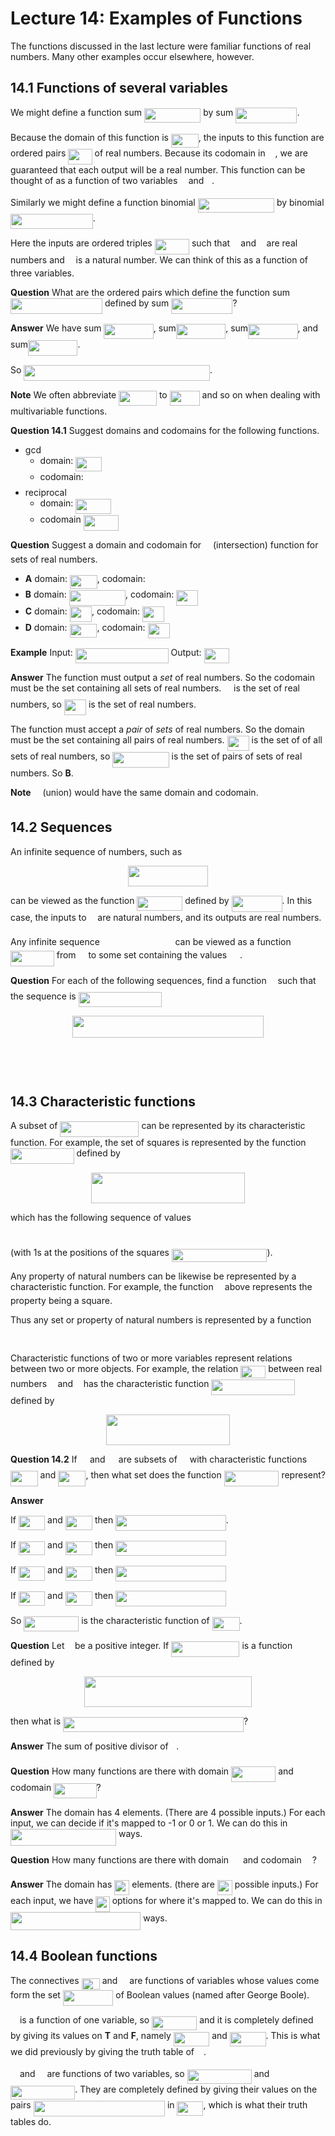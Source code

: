 # Lecture 14: Examples of Functions

The functions discussed in the last lecture were familiar functions of real
numbers. Many other examples occur elsewhere, however.

## 14.1 Functions of several variables

We might define a function sum <img src="/lectures/tex/0dcde9b12861404bd2f1e0da54c27bef.svg?invert_in_darkmode&sanitize=true" align=middle width=90.41065109999998pt height=22.648391699999998pt/> by sum <img src="/lectures/tex/ebf644274df706b26b41fa207d5c4d91.svg?invert_in_darkmode&sanitize=true" align=middle width=98.18854484999999pt height=24.65753399999998pt/>.

Because the domain of this function is <img src="/lectures/tex/7966b4e52f875cc7f33077d34751b1d4.svg?invert_in_darkmode&sanitize=true" align=middle width=43.835549999999984pt height=22.648391699999998pt/>, the
inputs to this function are ordered pairs <img src="/lectures/tex/7392a8cd69b275fa1798ef94c839d2e0.svg?invert_in_darkmode&sanitize=true" align=middle width=38.135511149999985pt height=24.65753399999998pt/> of real numbers. Because its
codomain in <img src="/lectures/tex/f3e711926cecfed3003f9ae341f3d92b.svg?invert_in_darkmode&sanitize=true" align=middle width=11.87217899999999pt height=22.648391699999998pt/>, we are guaranteed that each output will be a real
number. This function can be thought of as a function of two variables <img src="/lectures/tex/332cc365a4987aacce0ead01b8bdcc0b.svg?invert_in_darkmode&sanitize=true" align=middle width=9.39498779999999pt height=14.15524440000002pt/> and
<img src="/lectures/tex/deceeaf6940a8c7a5a02373728002b0f.svg?invert_in_darkmode&sanitize=true" align=middle width=8.649225749999989pt height=14.15524440000002pt/>.

Similarly we might define a function binomial <img src="/lectures/tex/eb2947d7b7e6623915ee452bffdb738d.svg?invert_in_darkmode&sanitize=true" align=middle width=122.37402209999999pt height=22.648391699999998pt/> by binomial <img src="/lectures/tex/f0b1b0a16a8862f503c20b39119e0d62.svg?invert_in_darkmode&sanitize=true" align=middle width=131.67225555pt height=24.65753399999998pt/>.

Here the inputs are ordered triples <img src="/lectures/tex/15cc6770c0c74f81b0da0336866879e3.svg?invert_in_darkmode&sanitize=true" align=middle width=55.308270599999986pt height=24.65753399999998pt/> such that <img src="/lectures/tex/332cc365a4987aacce0ead01b8bdcc0b.svg?invert_in_darkmode&sanitize=true" align=middle width=9.39498779999999pt height=14.15524440000002pt/> and <img src="/lectures/tex/deceeaf6940a8c7a5a02373728002b0f.svg?invert_in_darkmode&sanitize=true" align=middle width=8.649225749999989pt height=14.15524440000002pt/> are real
numbers and <img src="/lectures/tex/55a049b8f161ae7cfeb0197d75aff967.svg?invert_in_darkmode&sanitize=true" align=middle width=9.86687624999999pt height=14.15524440000002pt/> is a natural number. We can think of this as a function of three
variables.

**Question** What are the ordered pairs which define the function sum <img src="/lectures/tex/478d3cc608b383f5b990ce36f8684030.svg?invert_in_darkmode&sanitize=true" align=middle width=147.03173429999998pt height=24.65753399999998pt/> defined by sum <img src="/lectures/tex/af14d8ba82f9ab35db0e59021b64ac69.svg?invert_in_darkmode&sanitize=true" align=middle width=98.18854484999999pt height=24.65753399999998pt/>?

**Answer** We have sum <img src="/lectures/tex/7facb2a05204afb2031830cf239e8bc4.svg?invert_in_darkmode&sanitize=true" align=middle width=79.45200944999999pt height=24.65753399999998pt/>, sum<img src="/lectures/tex/58e586ced985b027705c05c432fa3739.svg?invert_in_darkmode&sanitize=true" align=middle width=79.45200944999999pt height=24.65753399999998pt/>, sum<img src="/lectures/tex/1249b648f02e774013e3b3d9392411dd.svg?invert_in_darkmode&sanitize=true" align=middle width=79.45200944999999pt height=24.65753399999998pt/>, and
sum<img src="/lectures/tex/ad889f205c7fc83963ae2a332b23b871.svg?invert_in_darkmode&sanitize=true" align=middle width=79.45200944999999pt height=24.65753399999998pt/>.

So <img src="/lectures/tex/36a39ba585838ccee1bcdb9d4d868b17.svg?invert_in_darkmode&sanitize=true" align=middle width=297.7171131pt height=24.65753399999998pt/>.

**Note** We often abbreviate <img src="/lectures/tex/980f271a2ecdc7a7ba11539ee67aa9c6.svg?invert_in_darkmode&sanitize=true" align=middle width=60.73835789999999pt height=24.65753399999998pt/> to <img src="/lectures/tex/e00e75871b4e789e5c465fdab29fa79a.svg?invert_in_darkmode&sanitize=true" align=middle width=47.95292369999999pt height=24.65753399999998pt/> and so on when dealing with
multivariable functions.

**Question 14.1** Suggest domains and codomains for the following functions.

- gcd
  - domain: <img src="/lectures/tex/95e432db21c0ba5d949b50732e6961db.svg?invert_in_darkmode&sanitize=true" align=middle width=42.00907259999999pt height=22.648391699999998pt/>
  - codomain: <img src="/lectures/tex/4fd661cfefdf4318d1aa35fb483796b2.svg?invert_in_darkmode&sanitize=true" align=middle width=11.87217899999999pt height=22.648391699999998pt/>
- reciprocal
  - domain: <img src="/lectures/tex/fc9d357a03a51c7423b27451bd771784.svg?invert_in_darkmode&sanitize=true" align=middle width=56.620999049999995pt height=24.65753399999998pt/>
  - codomain <img src="/lectures/tex/fc9d357a03a51c7423b27451bd771784.svg?invert_in_darkmode&sanitize=true" align=middle width=56.620999049999995pt height=24.65753399999998pt/>

**Question** Suggest a domain and codomain for <img src="/lectures/tex/7ab28e3f02aa13bfc8dd97fe3b995ecb.svg?invert_in_darkmode&sanitize=true" align=middle width=10.95894029999999pt height=18.264896099999987pt/> (intersection) function
for sets of real numbers.

- **A** domain: <img src="/lectures/tex/7966b4e52f875cc7f33077d34751b1d4.svg?invert_in_darkmode&sanitize=true" align=middle width=43.835549999999984pt height=22.648391699999998pt/>, codomain: <img src="/lectures/tex/f3e711926cecfed3003f9ae341f3d92b.svg?invert_in_darkmode&sanitize=true" align=middle width=11.87217899999999pt height=22.648391699999998pt/>
- **B** domain: <img src="/lectures/tex/1843a00857c9f1156c2cff347c42b8d7.svg?invert_in_darkmode&sanitize=true" align=middle width=90.33110789999999pt height=24.65753399999998pt/>, codomain:
  <img src="/lectures/tex/bfc5866691ec76871f78854c7cf8df18.svg?invert_in_darkmode&sanitize=true" align=middle width=35.11995794999999pt height=24.65753399999998pt/>
- **C** domain: <img src="/lectures/tex/bfc5866691ec76871f78854c7cf8df18.svg?invert_in_darkmode&sanitize=true" align=middle width=35.11995794999999pt height=24.65753399999998pt/>, codomain: <img src="/lectures/tex/bfc5866691ec76871f78854c7cf8df18.svg?invert_in_darkmode&sanitize=true" align=middle width=35.11995794999999pt height=24.65753399999998pt/>
- **D** domain: <img src="/lectures/tex/7966b4e52f875cc7f33077d34751b1d4.svg?invert_in_darkmode&sanitize=true" align=middle width=43.835549999999984pt height=22.648391699999998pt/>, codomain: <img src="/lectures/tex/bfc5866691ec76871f78854c7cf8df18.svg?invert_in_darkmode&sanitize=true" align=middle width=35.11995794999999pt height=24.65753399999998pt/>

**Example** Input: <img src="/lectures/tex/98730c8d582cc8c0fa9a65a1bfbba894.svg?invert_in_darkmode&sanitize=true" align=middle width=148.77291495pt height=24.65753399999998pt/> Output: <img src="/lectures/tex/a40178e917ed5ce7b8049c1947198c62.svg?invert_in_darkmode&sanitize=true" align=middle width=40.18272059999999pt height=24.65753399999998pt/>

**Answer** The function must output a *set* of real numbers. So the codomain
must be the set containing all sets of real numbers. <img src="/lectures/tex/f3e711926cecfed3003f9ae341f3d92b.svg?invert_in_darkmode&sanitize=true" align=middle width=11.87217899999999pt height=22.648391699999998pt/> is the set of
real numbers, so <img src="/lectures/tex/bfc5866691ec76871f78854c7cf8df18.svg?invert_in_darkmode&sanitize=true" align=middle width=35.11995794999999pt height=24.65753399999998pt/> is the set of real numbers.

The function must accept a *pair* of *sets* of real numbers. So the domain must
be the set containing all pairs of real numbers. <img src="/lectures/tex/bfc5866691ec76871f78854c7cf8df18.svg?invert_in_darkmode&sanitize=true" align=middle width=35.11995794999999pt height=24.65753399999998pt/> is the set of
of all sets of real numbers, so <img src="/lectures/tex/1843a00857c9f1156c2cff347c42b8d7.svg?invert_in_darkmode&sanitize=true" align=middle width=90.33110789999999pt height=24.65753399999998pt/> is the
set of pairs of sets of real numbers. So **B**.

**Note** <img src="/lectures/tex/655ba4ff82d4b3329109a26a2295efe1.svg?invert_in_darkmode&sanitize=true" align=middle width=10.95894029999999pt height=18.264896099999987pt/> (union) would have the same domain and codomain.

## 14.2 Sequences

An infinite sequence of numbers, such as

<p align="center"><img src="/lectures/tex/075f878f294e9fecdc24adeaa71b0089.svg?invert_in_darkmode&sanitize=true" align=middle width=128.1092967pt height=32.990165999999995pt/></p>

can be viewed as the function <img src="/lectures/tex/8af4bf80119e293d89e72dc50ab5b53c.svg?invert_in_darkmode&sanitize=true" align=middle width=72.83079209999998pt height=22.831056599999986pt/> defined by
<img src="/lectures/tex/a8fcc7512df3d54aa85f0c50d5f6b20b.svg?invert_in_darkmode&sanitize=true" align=middle width=81.00660644999998pt height=26.17730939999998pt/>. In this case, the inputs to <img src="/lectures/tex/190083ef7a1625fbc75f243cffb9c96d.svg?invert_in_darkmode&sanitize=true" align=middle width=9.81741584999999pt height=22.831056599999986pt/> are natural numbers, and its
outputs are real numbers.

Any infinite sequence <img src="/lectures/tex/e86a7f3439fd74936abfbdda8c73fbad.svg?invert_in_darkmode&sanitize=true" align=middle width=112.65597914999998pt height=14.15524440000002pt/> can be viewed as a function
<img src="/lectures/tex/77cae5832602aaa8012118c74cd0ceb0.svg?invert_in_darkmode&sanitize=true" align=middle width=69.81547484999999pt height=24.65753399999998pt/> from <img src="/lectures/tex/4fd661cfefdf4318d1aa35fb483796b2.svg?invert_in_darkmode&sanitize=true" align=middle width=11.87217899999999pt height=22.648391699999998pt/> to some set containing the values <img src="/lectures/tex/6512cbd0d448700a036bf3a691c37acc.svg?invert_in_darkmode&sanitize=true" align=middle width=16.81517804999999pt height=14.15524440000002pt/>.

**Question** For each of the following sequences, find a function <img src="/lectures/tex/190083ef7a1625fbc75f243cffb9c96d.svg?invert_in_darkmode&sanitize=true" align=middle width=9.81741584999999pt height=22.831056599999986pt/> such that
the sequence is <img src="/lectures/tex/f76c6b4b5053345e3f8a682d80cd0f5b.svg?invert_in_darkmode&sanitize=true" align=middle width=133.5618075pt height=24.65753399999998pt/>

<p align="center"><img src="/lectures/tex/a0adf47eb1c12d98d8dcffc6d7d4fa65.svg?invert_in_darkmode&sanitize=true" align=middle width=306.43608435pt height=34.3600389pt/></p>
<p align="center"><img src="/lectures/tex/8dfd41d02a935afc8888401139acb0e3.svg?invert_in_darkmode&sanitize=true" align=middle width=385.4865762pt height=16.438356pt/></p>
<p align="center"><img src="/lectures/tex/07f2c2aeb80d200ba4e2742a8b7cb5a8.svg?invert_in_darkmode&sanitize=true" align=middle width=375.43540155pt height=16.438356pt/></p>

## 14.3 Characteristic functions

A subset of <img src="/lectures/tex/bcd7008b64e598d55eca3c1562458aed.svg?invert_in_darkmode&sanitize=true" align=middle width=126.02703959999998pt height=24.65753399999998pt/> can be represented by its
characteristic function. For example, the set of squares is represented by the
function <img src="/lectures/tex/20ee9fcd2588123ef7006eb525871d54.svg?invert_in_darkmode&sanitize=true" align=middle width=101.60927534999999pt height=24.65753399999998pt/> defined by

<p align="center"><img src="/lectures/tex/375262220d0f0ea1cb2381ccea3ccebc.svg?invert_in_darkmode&sanitize=true" align=middle width=245.50832294999998pt height=49.315569599999996pt/></p>

which has the following sequence of values

<p align="center"><img src="/lectures/tex/344abfe83e5806547e71064718ac68aa.svg?invert_in_darkmode&sanitize=true" align=middle width=342.46681755pt height=10.5936072pt/></p>

(with 1s at the positions of the squares <img src="/lectures/tex/aa20aad9a5acde1aca103ee0dfc2e5b7.svg?invert_in_darkmode&sanitize=true" align=middle width=152.51126714999998pt height=21.18721440000001pt/>).

Any property of natural numbers can be likewise be represented by a
characteristic function. For example, the function <img src="/lectures/tex/c91091e68f0e0113ff161179172813ac.svg?invert_in_darkmode&sanitize=true" align=middle width=10.28535419999999pt height=14.15524440000002pt/> above represents the
property being a square.

Thus any set or property of natural numbers is represented by a function

<p align="center"><img src="/lectures/tex/2fc7f3769ba62a24857a213aff88bd0c.svg?invert_in_darkmode&sanitize=true" align=middle width=101.60927534999999pt height=16.438356pt/></p>

Characteristic functions of two or more variables represent relations between
two or more objects. For example, the relation <img src="/lectures/tex/cdfb20e63b6a1d9e6315da9104a271e9.svg?invert_in_darkmode&sanitize=true" align=middle width=39.96184334999999pt height=20.908638300000003pt/> between real numbers
<img src="/lectures/tex/332cc365a4987aacce0ead01b8bdcc0b.svg?invert_in_darkmode&sanitize=true" align=middle width=9.39498779999999pt height=14.15524440000002pt/> and <img src="/lectures/tex/deceeaf6940a8c7a5a02373728002b0f.svg?invert_in_darkmode&sanitize=true" align=middle width=8.649225749999989pt height=14.15524440000002pt/> has the characteristic function <img src="/lectures/tex/837eec0547136633c0e0d4d09972e294.svg?invert_in_darkmode&sanitize=true" align=middle width=133.57264634999999pt height=24.65753399999998pt/> defined by

<p align="center"><img src="/lectures/tex/aef696ed935fee1cefebf7c4fe7d39d9.svg?invert_in_darkmode&sanitize=true" align=middle width=197.65053659999998pt height=49.315569599999996pt/></p>

**Question 14.2** If <img src="/lectures/tex/53d147e7f3fe6e47ee05b88b166bd3f6.svg?invert_in_darkmode&sanitize=true" align=middle width=12.32879834999999pt height=22.465723500000017pt/> and <img src="/lectures/tex/61e84f854bc6258d4108d08d4c4a0852.svg?invert_in_darkmode&sanitize=true" align=middle width=13.29340979999999pt height=22.465723500000017pt/> are subsets of <img src="/lectures/tex/4fd661cfefdf4318d1aa35fb483796b2.svg?invert_in_darkmode&sanitize=true" align=middle width=11.87217899999999pt height=22.648391699999998pt/> with characteristic
functions <img src="/lectures/tex/9c5012f805aec9ec1332eed1ffe0483f.svg?invert_in_darkmode&sanitize=true" align=middle width=43.64547164999999pt height=24.65753399999998pt/> and <img src="/lectures/tex/6cfc2c5d04ca91d97b3b4c1da6f989e9.svg?invert_in_darkmode&sanitize=true" align=middle width=44.25217664999999pt height=24.65753399999998pt/>, then what set does the function
<img src="/lectures/tex/e9acb080bf9f6ba83de5d9240aa46cb5.svg?invert_in_darkmode&sanitize=true" align=middle width=87.89764829999999pt height=24.65753399999998pt/> represent?

**Answer**

If <img src="/lectures/tex/8847b25028dd624255665898455a6b16.svg?invert_in_darkmode&sanitize=true" align=middle width=42.28681214999999pt height=22.465723500000017pt/> and <img src="/lectures/tex/ac6123d3186acf3a90cd9993397b3a51.svg?invert_in_darkmode&sanitize=true" align=middle width=43.25142359999999pt height=22.465723500000017pt/> then <img src="/lectures/tex/e060d356fae0d5833575283b3ad314ca.svg?invert_in_darkmode&sanitize=true" align=middle width=176.4817296pt height=24.65753399999998pt/>.

If <img src="/lectures/tex/8847b25028dd624255665898455a6b16.svg?invert_in_darkmode&sanitize=true" align=middle width=42.28681214999999pt height=22.465723500000017pt/> and <img src="/lectures/tex/381251736155b0008ef0f4a04718a76e.svg?invert_in_darkmode&sanitize=true" align=middle width=43.25142359999999pt height=22.831056599999986pt/> then <img src="/lectures/tex/458b0945197a2668167c84797f409125.svg?invert_in_darkmode&sanitize=true" align=middle width=176.4817296pt height=24.65753399999998pt/>

If <img src="/lectures/tex/ddb9012b42fd2347a9c4b8a29e5ec983.svg?invert_in_darkmode&sanitize=true" align=middle width=42.28681214999999pt height=22.831056599999986pt/> and <img src="/lectures/tex/ac6123d3186acf3a90cd9993397b3a51.svg?invert_in_darkmode&sanitize=true" align=middle width=43.25142359999999pt height=22.465723500000017pt/> then <img src="/lectures/tex/c12ec9066123fa2002fa4990d6b2912d.svg?invert_in_darkmode&sanitize=true" align=middle width=176.4817296pt height=24.65753399999998pt/>

If <img src="/lectures/tex/ddb9012b42fd2347a9c4b8a29e5ec983.svg?invert_in_darkmode&sanitize=true" align=middle width=42.28681214999999pt height=22.831056599999986pt/> and <img src="/lectures/tex/381251736155b0008ef0f4a04718a76e.svg?invert_in_darkmode&sanitize=true" align=middle width=43.25142359999999pt height=22.831056599999986pt/> then <img src="/lectures/tex/eb6ba1e2a6fad176ce1dc1cee32111ca.svg?invert_in_darkmode&sanitize=true" align=middle width=176.4817296pt height=24.65753399999998pt/>

So <img src="/lectures/tex/408071ee07950d527434f8364859f393.svg?invert_in_darkmode&sanitize=true" align=middle width=87.89764829999999pt height=24.65753399999998pt/> is the characteristic function of <img src="/lectures/tex/b0c1a78bbd8d865698d311abad4d5d92.svg?invert_in_darkmode&sanitize=true" align=middle width=43.88690624999999pt height=22.465723500000017pt/>.

**Question** Let <img src="/lectures/tex/2103f85b8b1477f430fc407cad462224.svg?invert_in_darkmode&sanitize=true" align=middle width=8.55596444999999pt height=22.831056599999986pt/> be a positive integer. If <img src="/lectures/tex/9235a72f4aa70dc9ce73dba089b750c9.svg?invert_in_darkmode&sanitize=true" align=middle width=109.27427114999998pt height=24.65753399999998pt/> is a function defined by

<p align="center"><img src="/lectures/tex/826698b265d0244f9a5a28bd8afa10c0.svg?invert_in_darkmode&sanitize=true" align=middle width=267.6106521pt height=49.315569599999996pt/></p>

then what is <img src="/lectures/tex/d355b67a4612fe1c96900755657f7513.svg?invert_in_darkmode&sanitize=true" align=middle width=288.91307115pt height=24.65753399999998pt/>?

**Answer** The sum of positive divisor of <img src="/lectures/tex/2103f85b8b1477f430fc407cad462224.svg?invert_in_darkmode&sanitize=true" align=middle width=8.55596444999999pt height=22.831056599999986pt/>.

**Question** How many functions are there with domain <img src="/lectures/tex/8dac5e3e48ac4d0c99d192e289efcd71.svg?invert_in_darkmode&sanitize=true" align=middle width=71.23290569999999pt height=24.65753399999998pt/> and codomain
<img src="/lectures/tex/d830584068bebf3f54bf307910cd212a.svg?invert_in_darkmode&sanitize=true" align=middle width=68.49324734999999pt height=24.65753399999998pt/>?

**Answer** The domain has 4 elements. (There are 4 possible inputs.) For each
input, we can decide if it's mapped to -1 or 0 or 1. We can do this in <img src="/lectures/tex/4d6c723ce1c3b7a49c265cc3358f61ee.svg?invert_in_darkmode&sanitize=true" align=middle width=169.0177599pt height=26.76175259999998pt/> ways.

**Question** How many functions are there with domain <img src="/lectures/tex/cbfb1b2a33b28eab8a3e59464768e810.svg?invert_in_darkmode&sanitize=true" align=middle width=14.908688849999992pt height=22.465723500000017pt/> and codomain <img src="/lectures/tex/91aac9730317276af725abd8cef04ca9.svg?invert_in_darkmode&sanitize=true" align=middle width=13.19638649999999pt height=22.465723500000017pt/>?

**Answer** The domain has <img src="/lectures/tex/7545b5696e2fa3db81c8229d5c9deff8.svg?invert_in_darkmode&sanitize=true" align=middle width=24.041115449999985pt height=24.65753399999998pt/> elements. (there are <img src="/lectures/tex/7545b5696e2fa3db81c8229d5c9deff8.svg?invert_in_darkmode&sanitize=true" align=middle width=24.041115449999985pt height=24.65753399999998pt/> possible inputs.) For
each input, we have <img src="/lectures/tex/1ed16253bed052de5c0c1fbeb311814e.svg?invert_in_darkmode&sanitize=true" align=middle width=22.32882794999999pt height=24.65753399999998pt/> options for where it's mapped to. We can do this in
<img src="/lectures/tex/c9494bcb1058d605db0224b5ebb6c126.svg?invert_in_darkmode&sanitize=true" align=middle width=208.3410582pt height=29.190975000000005pt/> ways.

## 14.4 Boolean functions

The connectives <img src="/lectures/tex/5de5e04f7b9742025a7ba2699490a2c9.svg?invert_in_darkmode&sanitize=true" align=middle width=29.22376379999999pt height=18.264896099999987pt/> and <img src="/lectures/tex/23bf728170c10d0449b90561f827623a.svg?invert_in_darkmode&sanitize=true" align=middle width=10.95894029999999pt height=14.15524440000002pt/> are functions of variables whose values
come form the set <img src="/lectures/tex/8e2df519d69cdf6b079aa3fe1b50af4d.svg?invert_in_darkmode&sanitize=true" align=middle width=80.45086169999999pt height=24.65753399999998pt/> of Boolean values (named after George
Boole).

<img src="/lectures/tex/23bf728170c10d0449b90561f827623a.svg?invert_in_darkmode&sanitize=true" align=middle width=10.95894029999999pt height=14.15524440000002pt/> is a function of one variable, so <img src="/lectures/tex/291c65ee048ed0db00ae8bde64630d90.svg?invert_in_darkmode&sanitize=true" align=middle width=72.14584409999999pt height=22.648391699999998pt/> and it is completely defined by giving its values on **T** and
**F**, namely <img src="/lectures/tex/fc473829a1bdb98b65aaa5b056d772eb.svg?invert_in_darkmode&sanitize=true" align=middle width=57.61980839999998pt height=22.465723500000017pt/> and <img src="/lectures/tex/0cbb8f800162572c0d5069a9cf7536e8.svg?invert_in_darkmode&sanitize=true" align=middle width=57.61980839999998pt height=22.465723500000017pt/>. This is what we did previously by
giving the truth table of <img src="/lectures/tex/23bf728170c10d0449b90561f827623a.svg?invert_in_darkmode&sanitize=true" align=middle width=10.95894029999999pt height=14.15524440000002pt/>.

<img src="/lectures/tex/0b6832fb78c570edf56af766820951ee.svg?invert_in_darkmode&sanitize=true" align=middle width=10.95894029999999pt height=18.264896099999987pt/> and <img src="/lectures/tex/6007a29527e0ec27309d7829f5754d08.svg?invert_in_darkmode&sanitize=true" align=middle width=10.95894029999999pt height=18.264896099999987pt/> are functions of two variables, so <img src="/lectures/tex/756eae2b5d96cafc023fa7cc1b744abd.svg?invert_in_darkmode&sanitize=true" align=middle width=103.19597474999999pt height=22.648391699999998pt/> and <img src="/lectures/tex/e3b34b036f9074b0b7ebeb630c540670.svg?invert_in_darkmode&sanitize=true" align=middle width=103.19597474999999pt height=22.648391699999998pt/>. They are completely defined by giving their values on
the pairs <img src="/lectures/tex/439dd2acfd480df0a0629c452f11804a.svg?invert_in_darkmode&sanitize=true" align=middle width=210.38827095pt height=24.65753399999998pt/> in <img src="/lectures/tex/135a54c89e4e6ae7fa4aad9d54e7340c.svg?invert_in_darkmode&sanitize=true" align=middle width=42.00907259999999pt height=22.648391699999998pt/>, which is what their truth tables do.
